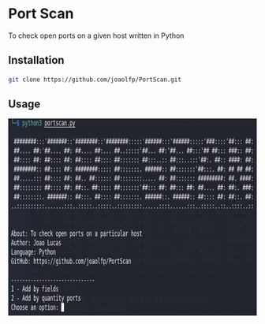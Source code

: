 # Port Scan
To check open ports on a given host written in Python

## Installation
```sh
git clone https://github.com/joaolfp/PortScan.git
```

## Usage
<img src="https://github.com/joaolfp/PortScan/blob/master/header.png" width="800px" height="400px">
